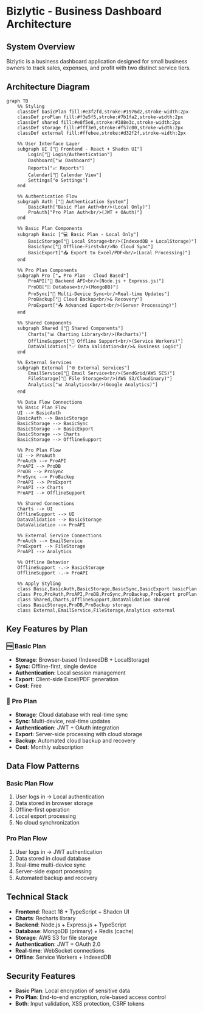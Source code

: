 # Bizlytic - Business Dashboard Architecture

## System Overview
Bizlytic is a business dashboard application designed for small business owners to track sales, expenses, and profit with two distinct service tiers.

## Architecture Diagram

```mermaid
graph TB
    %% Styling
    classDef basicPlan fill:#e3f2fd,stroke:#1976d2,stroke-width:2px
    classDef proPlan fill:#f3e5f5,stroke:#7b1fa2,stroke-width:2px
    classDef shared fill:#e8f5e8,stroke:#388e3c,stroke-width:2px
    classDef storage fill:#fff3e0,stroke:#f57c00,stroke-width:2px
    classDef external fill:#ffebee,stroke:#d32f2f,stroke-width:2px

    %% User Interface Layer
    subgraph UI ["🎨 Frontend - React + Shadcn UI"]
        Login["🔐 Login/Authentication"]
        Dashboard["📊 Dashboard"]
        Reports["📈 Reports"]
        Calendar["📅 Calendar View"]
        Settings["⚙️ Settings"]
    end

    %% Authentication Flow
    subgraph Auth ["🔑 Authentication System"]
        BasicAuth["Basic Plan Auth<br/>(Local Only)"]
        ProAuth["Pro Plan Auth<br/>(JWT + OAuth)"]
    end

    %% Basic Plan Components
    subgraph Basic ["💻 Basic Plan - Local Only"]
        BasicStorage["💾 Local Storage<br/>(IndexedDB + LocalStorage)"]
        BasicSync["🔄 Offline-First<br/>No Cloud Sync"]
        BasicExport["📤 Export to Excel/PDF<br/>(Local Processing)"]
    end

    %% Pro Plan Components
    subgraph Pro ["☁️ Pro Plan - Cloud Based"]
        ProAPI["🚀 Backend API<br/>(Node.js + Express.js)"]
        ProDB["🗄️ Database<br/>(MongoDB)"]
        ProSync["🔄 Multi-Device Sync<br/>Real-time Updates"]
        ProBackup["💾 Cloud Backup<br/>& Recovery"]
        ProExport["📤 Advanced Export<br/>(Server Processing)"]
    end

    %% Shared Components
    subgraph Shared ["🔄 Shared Components"]
        Charts["📊 Charting Library<br/>(Recharts)"]
        OfflineSupport["📱 Offline Support<br/>(Service Workers)"]
        DataValidation["✅ Data Validation<br/>& Business Logic"]
    end

    %% External Services
    subgraph External ["🌐 External Services"]
        EmailService["📧 Email Service<br/>(SendGrid/AWS SES)"]
        FileStorage["📁 File Storage<br/>(AWS S3/Cloudinary)"]
        Analytics["📊 Analytics<br/>(Google Analytics)"]
    end

    %% Data Flow Connections
    %% Basic Plan Flow
    UI --> BasicAuth
    BasicAuth --> BasicStorage
    BasicStorage --> BasicSync
    BasicStorage --> BasicExport
    BasicStorage --> Charts
    BasicStorage --> OfflineSupport

    %% Pro Plan Flow
    UI --> ProAuth
    ProAuth --> ProAPI
    ProAPI --> ProDB
    ProDB --> ProSync
    ProSync --> ProBackup
    ProAPI --> ProExport
    ProAPI --> Charts
    ProAPI --> OfflineSupport

    %% Shared Connections
    Charts --> UI
    OfflineSupport --> UI
    DataValidation --> BasicStorage
    DataValidation --> ProAPI

    %% External Service Connections
    ProAuth --> EmailService
    ProExport --> FileStorage
    ProAPI --> Analytics

    %% Offline Behavior
    OfflineSupport -.-> BasicStorage
    OfflineSupport -.-> ProAPI

    %% Apply Styling
    class Basic,BasicAuth,BasicStorage,BasicSync,BasicExport basicPlan
    class Pro,ProAuth,ProAPI,ProDB,ProSync,ProBackup,ProExport proPlan
    class Shared,Charts,OfflineSupport,DataValidation shared
    class BasicStorage,ProDB,ProBackup storage
    class External,EmailService,FileStorage,Analytics external
```

## Key Features by Plan

### 🆓 Basic Plan
- **Storage**: Browser-based (IndexedDB + LocalStorage)
- **Sync**: Offline-first, single device
- **Authentication**: Local session management
- **Export**: Client-side Excel/PDF generation
- **Cost**: Free

### 💎 Pro Plan
- **Storage**: Cloud database with real-time sync
- **Sync**: Multi-device, real-time updates
- **Authentication**: JWT + OAuth integration
- **Export**: Server-side processing with cloud storage
- **Backup**: Automated cloud backup and recovery
- **Cost**: Monthly subscription

## Data Flow Patterns

### Basic Plan Flow
1. User logs in → Local authentication
2. Data stored in browser storage
3. Offline-first operation
4. Local export processing
5. No cloud synchronization

### Pro Plan Flow
1. User logs in → JWT authentication
2. Data stored in cloud database
3. Real-time multi-device sync
4. Server-side export processing
5. Automated backup and recovery

## Technical Stack

- **Frontend**: React 18 + TypeScript + Shadcn UI
- **Charts**: Recharts library
- **Backend**: Node.js + Express.js + TypeScript
- **Database**: MongoDB (primary) + Redis (cache)
- **Storage**: AWS S3 for file storage
- **Authentication**: JWT + OAuth 2.0
- **Real-time**: WebSocket connections
- **Offline**: Service Workers + IndexedDB

## Security Features

- **Basic Plan**: Local encryption of sensitive data
- **Pro Plan**: End-to-end encryption, role-based access control
- **Both**: Input validation, XSS protection, CSRF tokens